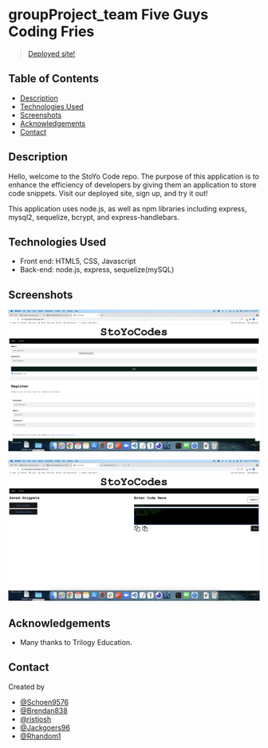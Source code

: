 # groupProject_team Five Guys Coding Fries

>  [Deployed site!](https://stoyocode.herokuapp.com/) <!-- If you have the project hosted somewhere, include the link here. -->

## Table of Contents

- [Description](#general-information)
- [Technologies Used](#technologies-used)
- [Screenshots](#screenshots)
- [Acknowledgements](#acknowledgements)
- [Contact](#contact)
<!-- * [License](#license) -->

## Description

Hello, welcome to the StoYo Code repo. The purpose of this application is to enhance the efficiency of developers by giving them an application to store code snippets. Visit our deployed site, sign up, and try it out!

This application uses node.js, as well as npm libraries including express, mysql2, sequelize, bcrypt, and express-handlebars. 

<!-- You don't have to answer all the questions - just the ones relevant to your project. -->

## Technologies Used

- Front end: HTML5, CSS, Javascript
- Back-end: node.js, express, sequelize(mySQL)

## Screenshots

![](./public/assets/stoyo1.png)

![](./public/assets/stoyo2.png)
## Acknowledgements

- Many thanks to Trilogy Education.

## Contact

Created by

- [@Schoen9576](https://github.com/Schoen9576)
- [@Brendan838](https://github.com/Brendan838)
- [@ristjosh](https://github.com/ristjosh)
- [@Jackgoers96](https://github.com/Jackgoers96)
- [@Rhandom1](https://github.com/Rhandom1)


